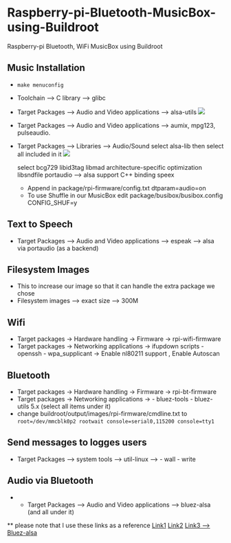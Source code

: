 # Raspberry-pi-Bluetooth-MusicBox-using-Buildroot
Raspberry-pi Bluetooth, WiFi MusicBox using Buildroot

## Music Installation
- `make menuconfig`  
- Toolchain --> C library --> glibc
- Target Packages --> Audio and Video applications --> alsa-utils 
 ![](https://github.com/hananabilabd/Raspberry-pi-Bluetooth-MusicBox-using-Buildroot/blob/master/Images/alsa-utils.png)
 
- Target Packages --> Audio and Video applications --> aumix, mpg123, pulseaudio.
- Target Packages --> Libraries --> Audio/Sound 
  select alsa-lib then select all included in it
  ![](https://github.com/hananabilabd/Raspberry-pi-Bluetooth-MusicBox-using-Buildroot/blob/master/Images/alsa-lib.png)
  
  select bcg729
  libid3tag
  libmad
  architecture-specific optimization
  libsndfile
  portaudio --> alsa support
  C++ binding
  speex
  - Append in package/rpi-firmware/config.txt
    dtparam=audio=on
  - To use Shuffle in our MusicBox edit package/busibox/busibox.config
    CONFIG_SHUF=y
    
## Text to Speech
 - Target Packages --> Audio and Video applications --> espeak --> alsa via portaudio (as a backend)
  
## Filesystem Images
 - This to increase our image so that it can handle the extra package we chose
 - Filesystem images --> exact size --> 300M 
  
## Wifi
 - Target packages -> Hardware handling -> Firmware -> rpi-wifi-firmware
 - Target packages -> Networking applications -> ifupdown scripts
                                                  - openssh
                                                  - wpa_supplicant -> Enable nl80211 support , Enable Autoscan
                                                  
## Bluetooth
 - Target packages -> Hardware handling -> Firmware -> rpi-bt-firmware
 - Target packages -> Networking applications -> 
                             - bluez-tools
                             - bluez-utils 5.x (select all items under it)
 - change buildroot/output/images/rpi-firmware/cmdline.txt
  to 
  `root=/dev/mmcblk0p2 rootwait console=serial0,115200 console=tty1 `
                             
## Send messages to logges users
 - Target Packages --> system tools --> util-linux --> - wall 
                                                       - write
                                           
## Audio via Bluetooth
- - Target Packages --> Audio and Video applications --> bluez-alsa (and all under it)

** please note that I use these links as a reference
[Link1](https://www.youtube.com/watch?v=MxKzwvF_eBA)
[Link2](https://tewarid.github.io/2014/10/29/bluetooth-on-raspberry-pi-with-buildroot.html)
[Link3 --> Bluez-alsa](https://github.com/Arkq/bluez-alsa)
